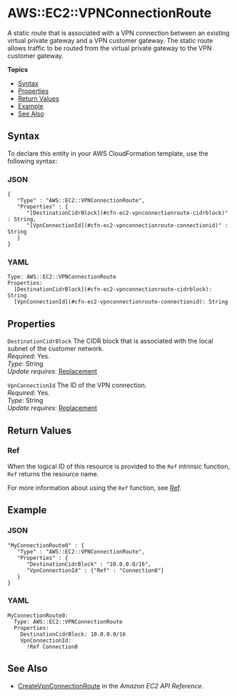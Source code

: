 # AWS::EC2::VPNConnectionRoute<a name="aws-resource-ec2-vpn-connection-route"></a>

A static route that is associated with a VPN connection between an existing virtual private gateway and a VPN customer gateway\. The static route allows traffic to be routed from the virtual private gateway to the VPN customer gateway\.

**Topics**
+ [Syntax](#aws-resource-ec2-vpnconnectionroute-syntax)
+ [Properties](#w2922ab1c21c10c96d216b9)
+ [Return Values](#w2922ab1c21c10c96d216c11)
+ [Example](#w2922ab1c21c10c96d216c13)
+ [See Also](#w2922ab1c21c10c96d216c15)

## Syntax<a name="aws-resource-ec2-vpnconnectionroute-syntax"></a>

To declare this entity in your AWS CloudFormation template, use the following syntax:

### JSON<a name="aws-resource-ec2-vpnconnectionroute-syntax.json"></a>

```
{
   "Type" : "AWS::EC2::VPNConnectionRoute",
   "Properties" : {
      "[DestinationCidrBlock](#cfn-ec2-vpnconnectionroute-cidrblock)" : String,
      "[VpnConnectionId](#cfn-ec2-vpnconnectionroute-connectionid)" : String
   }
}
```

### YAML<a name="aws-resource-ec2-vpnconnectionroute-syntax.yaml"></a>

```
Type: AWS::EC2::VPNConnectionRoute
Properties: 
  [DestinationCidrBlock](#cfn-ec2-vpnconnectionroute-cidrblock): String
  [VpnConnectionId](#cfn-ec2-vpnconnectionroute-connectionid): String
```

## Properties<a name="w2922ab1c21c10c96d216b9"></a>

`DestinationCidrBlock`  <a name="cfn-ec2-vpnconnectionroute-cidrblock"></a>
The CIDR block that is associated with the local subnet of the customer network\.  
*Required*: Yes\.  
*Type*: String  
*Update requires*: [Replacement](using-cfn-updating-stacks-update-behaviors.md#update-replacement)

`VpnConnectionId`  <a name="cfn-ec2-vpnconnectionroute-connectionid"></a>
The ID of the VPN connection\.  
*Required*: Yes\.  
*Type*: String  
*Update requires*: [Replacement](using-cfn-updating-stacks-update-behaviors.md#update-replacement)

## Return Values<a name="w2922ab1c21c10c96d216c11"></a>

### Ref<a name="w2922ab1c21c10c96d216c11b2"></a>

When the logical ID of this resource is provided to the `Ref` intrinsic function, `Ref` returns the resource name\.

For more information about using the `Ref` function, see [Ref](intrinsic-function-reference-ref.md)\.

## Example<a name="w2922ab1c21c10c96d216c13"></a>

### JSON<a name="aws-resource-ec2-vpnconnectionroute-example.json"></a>

```
"MyConnectionRoute0" : {
   "Type" : "AWS::EC2::VPNConnectionRoute",
   "Properties" : {
      "DestinationCidrBlock" : "10.0.0.0/16",
      "VpnConnectionId" : {"Ref" : "Connection0"}
   }
}
```

### YAML<a name="aws-resource-ec2-vpnconnectionroute-example.yaml"></a>

```
MyConnectionRoute0: 
  Type: AWS::EC2::VPNConnectionRoute
  Properties: 
    DestinationCidrBlock: 10.0.0.0/16
    VpnConnectionId: 
      !Ref Connection0
```

## See Also<a name="w2922ab1c21c10c96d216c15"></a>
+ [CreateVpnConnectionRoute](http://docs.aws.amazon.com/AWSEC2/latest/APIReference/ApiReference-query-CreateVpnConnectionRoute.html) in the *Amazon EC2 API Reference*\.